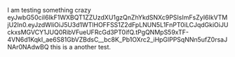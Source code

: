 I am testing something crazy eyJwbG50ciI6IkF1WXBQT1ZZUzdXU1gzQnZhYkdSNXc9PSIsImFsZyI6IkVTMjU2In0.eyJzdWIiOiJ5U3d1WTlHOFFSS1Z2dFpLNUN5L1FnPT0iLCJqdGkiOiJUckxsMGVCY1JUQ0RibVFueUFRcGd3PT0ifQ.tPgQNMpS59xTF-4VN6d1KqkI_ae6S81GbVZBdsC__bc8K_Pb1OXrc2_iHpGlPPSqNNn5ufZ0rsaJNAr0NAdwBQ this is a another test.
